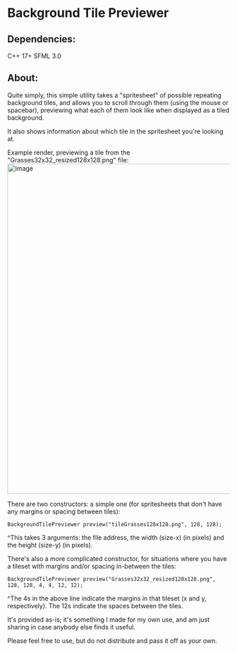 # Background Tile Previewer

## Dependencies:
C++ 17+
SFML 3.0

## About:
Quite simply, this simple utility takes a "spritesheet" of possible repeating background tiles, and allows you to scroll through them (using the mouse or spacebar), previewing what each of them look like when displayed as a tiled background.

It also shows information about which tile in the spritesheet you're looking at.

Example render, previewing a tile from the "Grasses32x32_resized128x128.png" file:
<img width="1280" height="749" alt="image" src="https://github.com/user-attachments/assets/6e751e3e-9e54-4cfd-9b56-3ef0e45ecefc" />

There are two constructors: a simple one (for spritesheets that don't have any margins or spacing between tiles):

`BackgroundTilePreviewer preview("tileGrasses128x128.png", 128, 128);`

^This takes 3 arguments: the file address, the width (size-x) (in pixels) and the height (size-y) (in pixels).

There's also a more complicated constructor, for situations where you have a tileset with margins and/or spacing in-between the tiles:

`BackgroundTilePreviewer preview("Grasses32x32_resized128x128.png", 128, 128, 4, 4, 12, 12);`

^The 4s in the above line indicate the margins in that tileset (x and y, respectively). The 12s indicate the spaces between the tiles.

It's provided as-is; it's something I made for my own use, and am just sharing in case anybody else finds it useful.

Please feel free to use, but do not distribute and pass it off as your own.

